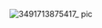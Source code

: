 ![3491713875417_ pic](https://github.com/xkong-study/ood/assets/100473178/ab7f2cd6-08e6-421b-9ef7-20ec0a66502b)
